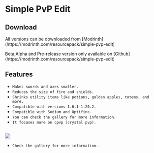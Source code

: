 # Simple PvP Edit

## Download

<p>
All versions can be downloaded from [Modrinth](https://modrinth.com/resourcepack/simple-pvp-edit)
</p>
Beta,Alpha and Pre-release version only available on [Github](https://modrinth.com/resourcepack/simple-pvp-edit)

## Features

- `Makes swords and axes smaller.`
- `Reduces the size of fire and shields.`
- `Shrinks utility items like potions, golden apples, totems, and more.`
- `Compatible with versions 1.6.1-1.20.2.`
- `Compatible with Sodium and Optifine.`
- `You can check the gallery for more information.`
- `It focuses more on cpvp (crystal pvp).`

## 
![](https://cdn.modrinth.com/data/XEJYvI0t/images/a0b07367da29b7b41c1aa1333d854f3b0c8ebb95.png)
- `Check the gallery for more information.`
